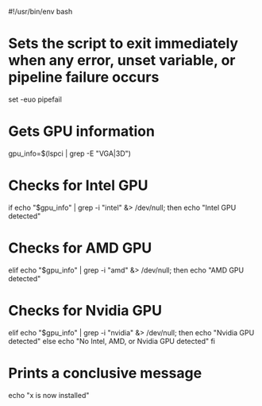 #!/usr/bin/env bash

# Sets the script to exit immediately when any error, unset variable, or pipeline failure occurs
set -euo pipefail

# Gets GPU information
gpu_info=$(lspci | grep -E "VGA|3D")

# Checks for Intel GPU
if echo "$gpu_info" | grep -i "intel" &> /dev/null; then
    echo "Intel GPU detected"
    
# Checks for AMD GPU
elif echo "$gpu_info" | grep -i "amd" &> /dev/null; then
    echo "AMD GPU detected"
    
# Checks for Nvidia GPU
elif echo "$gpu_info" | grep -i "nvidia" &> /dev/null; then
    echo "Nvidia GPU detected"
else
     echo "No Intel, AMD, or Nvidia GPU detected"
fi

# Prints a conclusive message
echo "x is now installed"
